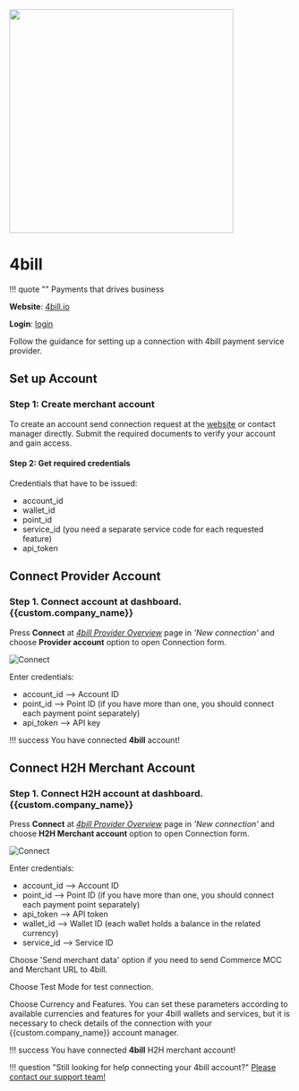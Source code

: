 <img src="https://static.openfintech.io/payment_providers/4bill/logo.svg?w=400" width="400px" >

# 4bill

!!! quote ""
    Payments that drives business

**Website**: [4bill.io](https://4bill.io/)

**Login**: [login](https://cabinet.4bill.io/login)

Follow the guidance for setting up a connection with 4bill payment service provider.

## Set up Account

### Step 1: Create merchant account

To create an account send connection request at the [website](https://4bill.io/) or contact manager directly. Submit the required documents to verify your account and gain access.

#### Step 2: Get required credentials

Credentials that have to be issued:

* account_id
* wallet_id
* point_id
* service_id (you need a separate service code for each requested feature)
* api_token

## Connect Provider Account

### Step 1. Connect account at dashboard.{{custom.company_name}}

Press **Connect** at [*4bill Provider Overview*]({{custom.dashboard_base_url}}connect-directory/payment-providers/4bill/general) page in *'New connection'* and choose **Provider account** option to open Connection form.

![Connect](images/provider-account.png)

Enter credentials:

* account_id --> Account ID
* point_id --> Point ID (if you have more than one, you should connect each payment point separately)
* api_token --> API key

!!! success
    You have connected **4bill** account!

## Connect H2H Merchant Account

### Step 1. Connect H2H account at dashboard.{{custom.company_name}}

Press **Connect** at [*4bill Provider Overview*]({{custom.dashboard_base_url}}connect-directory/payment-providers/4bill/general) page in *'New connection'* and choose **H2H Merchant account** option to open Connection form.

![Connect](images/h2h-merchant-account.png)

Enter credentials:

* account_id --> Account ID
* point_id --> Point ID (if you have more than one, you should connect each payment point separately)
* api_token --> API token
* wallet_id --> Wallet ID (each wallet holds a balance in the related currency)
* service_id --> Service ID

Choose 'Send merchant data' option if you need to send Commerce MCC and Merchant URL to 4bill.

Choose Test Mode for test connection.

Choose Currency and Features. You can set these parameters according to available currencies and features for your 4bill wallets and services, but it is necessary to check details of the connection with your {{custom.company_name}} account manager.

!!! success
    You have connected **4bill** H2H merchant account!

!!! question "Still looking for help connecting your 4bill account?"
    [Please contact our support team!](mailto:{{custom.support_email}})
